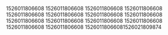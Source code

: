 1526011806608
1526011806608
1526011806608
1526011806608
1526011806608
1526011806608
1526011806608
1526011806608
1526011806608
1526011806608
1526011806608
1526011806608
1526011806608
1526011806608
15260118066081526021809874